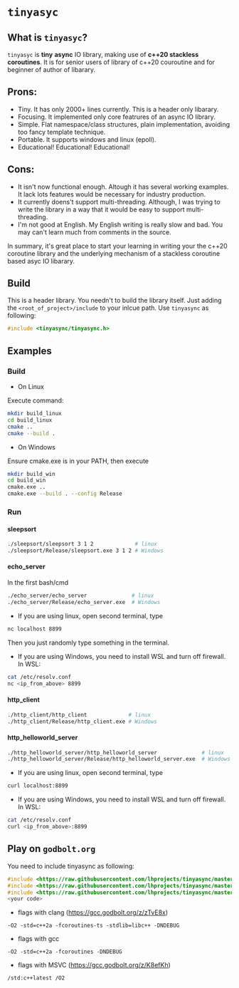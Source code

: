 
# `tinyasyc`

## What is `tinyasyc`?

`tinyasyc` is **tiny** **async** IO library, making use of **c++20 stackless coroutines**. It is for senior users of library of c++20 couroutine and for beginner of author of libarary. 

## Prons:

* Tiny. It has only 2000+ lines currently. This is a header only libarary.
* Focusing. It implemented only core featrures of an async IO library.
* Simple. Flat namespace/class structures, plain implementation, avoiding too fancy template technique.
* Portable. It supports windows and linux (epoll). 
* Educational! Educational! Educational!
 
## Cons:
* It isn't now functional enough. Altough it has several working examples. It lack lots features would be necessary for industry production.
* It currently doens't support multi-threading. Although, I was trying to write the library in a way that it would be easy to support multi-threading.
* I'm not good at English. My English writing is really slow and bad. You may can't learn much from comments in the source.

In summary, it's great place to start your learning in writing your the c++20 coroutine library and the underlying mechanism of a stackless coroutine based asyc IO libarary.

## Build

This is a header library. You needn't to build the library itself. Just adding the `<root_of_project>/include` to your inlcue path. Use `tinyasync` as following:
```c++
#include <tinyasync/tinyasync.h>
```
## Examples

### Build
* On Linux

Execute command:
```bash
mkdir build_linux
cd build_linux
cmake ..
cmake --build .
```
* On Windows

Ensure cmake.exe is in your PATH, then execute
```bash
mkdir build_win
cd build_win
cmake.exe ..
cmake.exe --build . --config Release
```

### Run
#### sleepsort
```bash
./sleepsort/sleepsort 3 1 2             # linux
./sleepsort/Release/sleepsort.exe 3 1 2 # Windows
```

#### echo_server
In the first bash/cmd
```bash
./echo_server/echo_server              # linux
./echo_server/Release/echo_server.exe  # Windows
```

* If you are using linux, open second terminal, type
```bash
nc localhost 8899
```
Then you just randomly type something in the terminal.
* If you are using Windows, you need to install WSL and turn off firewall. In WSL:
```bash
cat /etc/resolv.conf
nc <ip_from_above> 8899
```

#### http_client
```bash
./http_client/http_client             # linux
./http_client/Release/http_client.exe # Windows
```

#### http_helloworld_server
```bash
./http_helloworld_server/http_helloworld_server              # linux
./http_helloworld_server/Release/http_helloworld_server.exe  # Windows
```

* If you are using linux, open second terminal, type
```bash
curl localhost:8899
```
* If you are using Windows, you need to install WSL and turn off firewall. In WSL:
```bash
cat /etc/resolv.conf
curl <ip_from_above>:8899
```

## Play on `godbolt.org`

You need to include tinyasync as following:
```c++
#include <https://raw.githubusercontent.com/lhprojects/tinyasync/master/include/tinyasync/basics.h>
#include <https://raw.githubusercontent.com/lhprojects/tinyasync/master/include/tinyasync/task.h>
#include <https://raw.githubusercontent.com/lhprojects/tinyasync/master/include/tinyasync/tinyasync.h>
<your code>
```

* flags with clang (https://gcc.godbolt.org/z/zTvE8x)
```
-O2 -std=c++2a -fcoroutines-ts -stdlib=libc++ -DNDEBUG
```
* flags with gcc
```
-O2 -std=c++2a -fcoroutines -DNDEBUG
```
* flags with MSVC (https://gcc.godbolt.org/z/K8efKh)
```
/std:c++latest /O2
```
